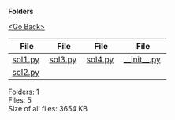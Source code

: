 **Folders**

[&lt;Go Back&gt;](../right.html)

  

<table><thead><tr class="header"><th><strong>File</strong></th><th><strong>File</strong></th><th><strong>File</strong></th><th><strong>File</strong></th></tr></thead><tbody><tr class="odd"><td><a href="sol1.py">sol1.py</a> </td><td><a href="sol3.py">sol3.py</a> </td><td><a href="sol4.py">sol4.py</a> </td><td><a href="__init__.py">__init__.py</a> </td></tr><tr class="even"><td><a href="sol2.py">sol2.py</a> </td><td></td><td></td><td></td></tr></tbody></table>

Folders: 1  
Files: 5  
Size of all files: 3654 KB
